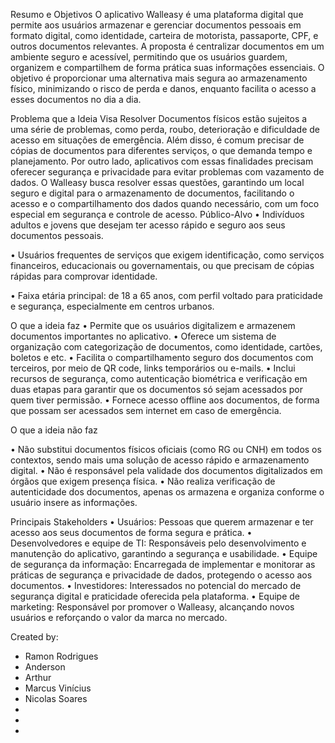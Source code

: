 Resumo e Objetivos
O aplicativo Walleasy é uma plataforma digital que permite aos usuários armazenar e gerenciar documentos pessoais em formato digital, como identidade, carteira de motorista, passaporte, CPF, e outros documentos relevantes. A proposta é centralizar documentos em um ambiente seguro e acessível, permitindo que os usuários guardem, organizem e compartilhem de forma prática suas informações essenciais. O objetivo é proporcionar uma alternativa mais segura ao armazenamento físico, minimizando o risco de perda e danos, enquanto facilita o acesso a esses documentos no dia a dia.

Problema que a Ideia Visa Resolver
Documentos físicos estão sujeitos a uma série de problemas, como perda, roubo, deterioração e dificuldade de acesso em situações de emergência. Além disso, é comum precisar de cópias de documentos para diferentes serviços, o que demanda tempo e planejamento. Por outro lado, aplicativos com essas finalidades precisam oferecer segurança e privacidade para evitar problemas com vazamento de dados. O Walleasy busca resolver essas questões, garantindo um local seguro e digital para o armazenamento de documentos, facilitando o acesso e o compartilhamento dos dados quando necessário, com um foco especial em segurança e controle de acesso.
Público-Alvo
•	Indivíduos adultos e jovens que desejam ter acesso rápido e seguro aos seus documentos pessoais.

•	Usuários frequentes de serviços que exigem identificação, como serviços financeiros, educacionais ou governamentais, ou que precisam de cópias rápidas para comprovar identidade.

•	Faixa etária principal: de 18 a 65 anos, com perfil voltado para praticidade e segurança, especialmente em centros urbanos.

O que a ideia faz
•	Permite que os usuários digitalizem e armazenem documentos importantes no aplicativo.
•	Oferece um sistema de organização com categorização de documentos, como identidade, cartões, boletos e etc.
•	Facilita o compartilhamento seguro dos documentos com terceiros, por meio de QR code, links temporários ou e-mails.
•	Inclui recursos de segurança, como autenticação biométrica e verificação em duas etapas para garantir que os documentos só sejam acessados por quem tiver permissão.
•	Fornece acesso offline aos documentos, de forma que possam ser acessados sem internet em caso de emergência.

O que a ideia não faz

•	Não substitui documentos físicos oficiais (como RG ou CNH) em todos os contextos, sendo mais uma solução de acesso rápido e armazenamento digital.
•	Não é responsável pela validade dos documentos digitalizados em órgãos que exigem presença física.
•	Não realiza verificação de autenticidade dos documentos, apenas os armazena e organiza conforme o usuário insere as informações.

Principais Stakeholders
•	Usuários: Pessoas que querem armazenar e ter acesso aos seus documentos de forma segura e prática.
•	Desenvolvedores e equipe de TI: Responsáveis pelo desenvolvimento e manutenção do aplicativo, garantindo a segurança e usabilidade.
•	Equipe de segurança da informação: Encarregada de implementar e monitorar as práticas de segurança e privacidade de dados, protegendo o acesso aos documentos.
•	Investidores: Interessados no potencial do mercado de segurança digital e praticidade oferecida pela plataforma.
•	Equipe de marketing: Responsável por promover o Walleasy, alcançando novos usuários e reforçando o valor da marca no mercado.


Created by:

- Ramon Rodrigues
- Anderson
- Arthur
- Marcus Vinícius
- Nicolas Soares
-
-
-
